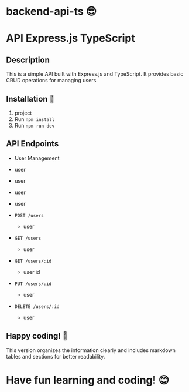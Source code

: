 # backend-api-ts 😎

# API  Express.js  TypeScript

## Description

This is a simple API built with Express.js and TypeScript. It provides basic CRUD operations for managing users.

## Installation 🚀

1. project
2. Run `npm install`
3. Run `npm run dev`

## API Endpoints

- User Management
- user
- user
- user
- user

- `POST /users`
  - user
- `GET /users`
  - user
- `GET /users/:id`
  - user    id
- `PUT /users/:id`
  - user
- `DELETE /users/:id`
  - user

## Happy coding! 🎉

This version organizes the information clearly and includes markdown tables and sections for better readability.

# Have fun learning and coding! 😊
